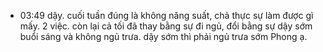 - 03:49 dậy. cuối tuần đúng là không năng suất, chả thực sự làm được gì mấy. 2 việc. còn lại cả tối đã thay bằng sự đi ngủ, đổi bằng sự dậy sớm buổi sáng và không ngủ trưa. dậy sớm thì phải ngủ trưa sớm Phong ạ.